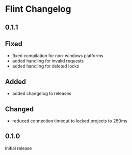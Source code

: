 # Flint Changelog
## 0.1.1
## Fixed
* fixed compilation for non-windows platforms
* added handling for invalid requests
* added handling for deleted locks
## Added
* added changelog to releases
## Changed
* reduced connection timeout to locked projects to 250ms
## 0.1.0
Initial release